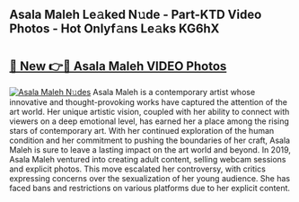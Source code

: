 ## Asala Maleh Le𝚊ked N𝚞de - Part-KTD Video Photos - Hot Onlyf𝚊ns Le𝚊ks KG6hX

# <h2><a href="http://ac25309.deff.icu/?id=Asala+Maleh">🔗 New 👉🔴 Asala Maleh VIDEO Photos</a></h2>

[![Asala Maleh N𝚞des](https://i.imgur.com/rIISA9y.gif)](http://ac25309.deff.icu/?id=Asala+Maleh)
Asala Maleh is a contemporary artist whose innovative and thought-provoking works have captured the attention of the art world. Her unique artistic vision, coupled with her ability to connect with viewers on a deep emotional level, has earned her a place among the rising stars of contemporary art. With her continued exploration of the human condition and her commitment to pushing the boundaries of her craft, Asala Maleh is sure to leave a lasting impact on the art world and beyond. In 2019, Asala Maleh ventured into creating adult content, selling webcam sessions and explicit photos. This move escalated her controversy, with critics expressing concerns over the sexualization of her young audience. She has faced bans and restrictions on various platforms due to her explicit content.

